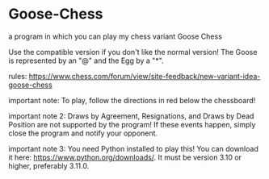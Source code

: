 # Goose-Chess
a program in which you can play my chess variant Goose Chess

Use the compatible version if you don't like the normal version! The Goose is represented by an "@" and the Egg by a "*".

rules: https://www.chess.com/forum/view/site-feedback/new-variant-idea-goose-chess

important note: To play, follow the directions in red below the chessboard!

important note 2: Draws by Agreement, Resignations, and Draws by Dead Position are not supported by the program! If these events happen, simply close the program and notify your opponent.

important note 3: You need Python installed to play this! You can download it here: https://www.python.org/downloads/. It must be version 3.10 or higher, preferably 3.11.0.
